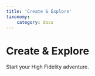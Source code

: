 ```yaml
---
title: 'Create & Explore'
taxonomy:
    category: docs
---
```


### 

# Create & Explore

Start your High Fidelity adventure. 
